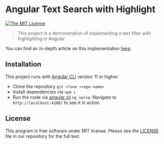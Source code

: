 # Angular Text Search with Highlight
[![The MIT License](https://img.shields.io/badge/license-MIT-orange.svg?style=flat-square)](LICENSE)

> This project is a demonstration of implementing a text filter with highlighting in Angular

You can find an in-depth article on this implementation [here](https://dev.to/idrisrampurawala/creating-a-search-filter-in-angular-562d).

## Installation

This project runs with [Angular CLI](https://github.com/angular/angular-cli) version 11 or higher.

- Clone the repository `git clone <repo-name>`
- Install dependencies via `npm i`
- Run the code via [angular cli](https://cli.angular.io/) `ng serve`. Navigate to `http://localhost:4200/` to see it in action

## License

This program is free software under MIT license. Please see the [LICENSE](LICENSE) file in our repository for the full text.
